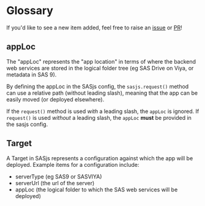 Glossary
====================


If you'd like to see a new item added, feel free to raise an [issue](https://github.com/sasjs/sasjs.io/issues/new) or [PR](https://github.com/sasjs/sasjs.io/pulls)!

## appLoc
The "appLoc" represents the "app location" in terms of where the backend web services are stored in the logical folder tree (eg SAS Drive on Viya, or metadata in SAS 9).

By defining the appLoc in the SASjs config, the `sasjs.request()` method can use a relative path (without leading slash), meaning that the app can be easily moved (or deployed elsewhere).

If the `request()` method is used _with_ a leading slash, the `appLoc` is ignored.  If `request()` is used _without_ a leading slash, the `appLoc` **must** be provided in the sasjs config.


## Target

A Target in SASjs represents a configuration against which the app will be deployed. Example items for a configuration include:

* serverType (eg SAS9 or SASVIYA)
* serverUrl (the url of the server)
* appLoc (the logical folder to which the SAS web services will be deployed)




<meta name="description" content="A glossary of terminology used in the SASjs development framework">